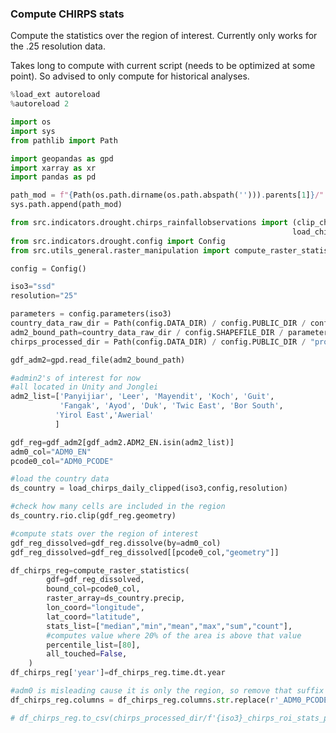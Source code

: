 ### Compute CHIRPS stats
Compute the statistics over the region of interest. Currently only works for the .25 resolution data. 

Takes long to compute with current script (needs to be optimized at some point). So advised to only compute for historical analyses. 

```python
%load_ext autoreload
%autoreload 2
```

```python
import os
import sys
from pathlib import Path

import geopandas as gpd
import xarray as xr
import pandas as pd

path_mod = f"{Path(os.path.dirname(os.path.abspath(''))).parents[1]}/"
sys.path.append(path_mod)

from src.indicators.drought.chirps_rainfallobservations import (clip_chirps_daily, _get_raw_path_daily, _get_processed_path_country_daily,
                                                               load_chirps_daily_clipped)
from src.indicators.drought.config import Config
from src.utils_general.raster_manipulation import compute_raster_statistics

config = Config()
```

```python
iso3="ssd"
resolution="25"
```

```python
parameters = config.parameters(iso3)
country_data_raw_dir = Path(config.DATA_DIR) / config.PUBLIC_DIR / config.RAW_DIR / iso3
adm2_bound_path=country_data_raw_dir / config.SHAPEFILE_DIR / parameters["path_admin2_shp"]
chirps_processed_dir = Path(config.DATA_DIR) / config.PUBLIC_DIR / "processed" / iso3 / "chirps" / "daily"
```

```python
gdf_adm2=gpd.read_file(adm2_bound_path)
```

```python
#admin2's of interest for now
#all located in Unity and Jonglei
adm2_list=['Panyijiar', 'Leer', 'Mayendit', 'Koch', 'Guit',
           'Fangak', 'Ayod', 'Duk', 'Twic East', 'Bor South',
          'Yirol East','Awerial'
          ]
```

```python
gdf_reg=gdf_adm2[gdf_adm2.ADM2_EN.isin(adm2_list)]
adm0_col="ADM0_EN"
pcode0_col="ADM0_PCODE"
```

```python
#load the country data
ds_country = load_chirps_daily_clipped(iso3,config,resolution)
```

```python
#check how many cells are included in the region
ds_country.rio.clip(gdf_reg.geometry)
```

```python
#compute stats over the region of interest
gdf_reg_dissolved=gdf_reg.dissolve(by=adm0_col)
gdf_reg_dissolved=gdf_reg_dissolved[[pcode0_col,"geometry"]]

df_chirps_reg=compute_raster_statistics(
        gdf=gdf_reg_dissolved,
        bound_col=pcode0_col,
        raster_array=ds_country.precip,
        lon_coord="longitude",
        lat_coord="latitude",
        stats_list=["median","min","mean","max","sum","count"],
        #computes value where 20% of the area is above that value
        percentile_list=[80],
        all_touched=False,
    )
df_chirps_reg['year']=df_chirps_reg.time.dt.year
```

```python
#adm0 is misleading cause it is only the region, so remove that suffix
df_chirps_reg.columns = df_chirps_reg.columns.str.replace(r'_ADM0_PCODE$', '')
```

```python
# df_chirps_reg.to_csv(chirps_processed_dir/f'{iso3}_chirps_roi_stats_p{resolution}.csv',index=False)
```
